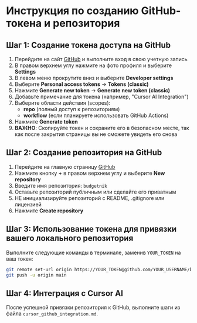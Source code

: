 # Инструкция по созданию GitHub-токена и репозитория

## Шаг 1: Создание токена доступа на GitHub

1. Перейдите на сайт [GitHub](https://github.com/) и выполните вход в свою учетную запись
2. В правом верхнем углу нажмите на фото профиля и выберите **Settings**
3. В левом меню прокрутите вниз и выберите **Developer settings**
4. Выберите **Personal access tokens** → **Tokens (classic)**
5. Нажмите **Generate new token** → **Generate new token (classic)**
6. Добавьте примечание для токена (например, "Cursor AI Integration")
7. Выберите области действия (scopes):
   - **repo** (полный доступ к репозиториям)
   - **workflow** (если планируете использовать GitHub Actions)
8. Нажмите **Generate token**
9. **ВАЖНО**: Скопируйте токен и сохраните его в безопасном месте, так как после закрытия страницы вы не сможете увидеть его снова

## Шаг 2: Создание репозитория на GitHub

1. Перейдите на главную страницу [GitHub](https://github.com/)
2. Нажмите кнопку **+** в правом верхнем углу и выберите **New repository**
3. Введите имя репозитория: `budgetnik`
4. Оставьте репозиторий публичным или сделайте его приватным
5. НЕ инициализируйте репозиторий с README, .gitignore или лицензией
6. Нажмите **Create repository**

## Шаг 3: Использование токена для привязки вашего локального репозитория

Выполните следующие команды в терминале, заменив `YOUR_TOKEN` на ваш токен:

```bash
git remote set-url origin https://YOUR_TOKEN@github.com/YOUR_USERNAME/budgetnik.git
git push -u origin main
```

## Шаг 4: Интеграция с Cursor AI

После успешной привязки репозитория к GitHub, выполните шаги из файла `cursor_github_integration.md`. 